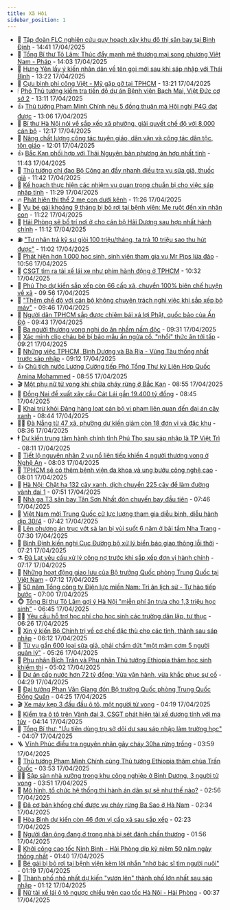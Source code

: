 ```yaml
---
title: Xã Hội
sidebar_position: 1
---
```


<!-- dantri-xa-hoi:START -->
- 🫣 [Tập đoàn FLC nghiên cứu quy hoạch xây khu đô thị sân bay tại Bình Định](https://dantri.com.vn/xa-hoi/tap-doan-flc-nghien-cuu-quy-hoach-xay-khu-do-thi-san-bay-tai-binh-dinh-20250417205956481.htm) - 14:41 17/04/2025
- 💼 [Tổng Bí thư Tô Lâm: Thúc đẩy mạnh mẽ thương mại song phương Việt Nam - Pháp](https://dantri.com.vn/xa-hoi/tong-bi-thu-to-lam-thuc-day-manh-me-thuong-mai-song-phuong-viet-nam-phap-20250417203506623.htm) - 14:03 17/04/2025
- 🎊 [Hưng Yên lấy ý kiến nhân dân về tên gọi mới sau khi sáp nhập với Thái Bình](https://dantri.com.vn/xa-hoi/hung-yen-lay-y-kien-nhan-dan-ve-ten-goi-moi-sau-khi-sap-nhap-voi-thai-binh-20250417201557960.htm) - 13:22 17/04/2025
- 🙉 [Cựu binh phi công Việt - Mỹ gặp gỡ tại TPHCM](https://dantri.com.vn/xa-hoi/cuu-binh-phi-cong-viet-my-gap-go-tai-tphcm-20250417182341499.htm) - 13:21 17/04/2025
- 🕯 [Phó Thủ tướng kiểm tra tiến độ dự án Bệnh viện Bạch Mai, Việt Đức cơ sở 2](https://dantri.com.vn/xa-hoi/pho-thu-tuong-kiem-tra-tien-do-du-an-benh-vien-bach-mai-viet-duc-co-so-2-20250417195913801.htm) - 13:11 17/04/2025
- 👍 [Thủ tướng Phạm Minh Chính nêu 5 đồng thuận mà Hội nghị P4G đạt được](https://dantri.com.vn/xa-hoi/thu-tuong-pham-minh-chinh-neu-5-dong-thuan-ma-hoi-nghi-p4g-dat-duoc-20250417194346117.htm) - 13:06 17/04/2025
- 🤖 [Bí thư Hà Nội nói về sắp xếp xã phường, giải quyết chế độ với 8.000 cán bộ](https://dantri.com.vn/xa-hoi/bi-thu-ha-noi-noi-ve-sap-xep-xa-phuong-giai-quyet-che-do-voi-8000-can-bo-20250417190350799.htm) - 12:17 17/04/2025
- 🙉 [Nâng chất lượng công tác tuyên giáo, dân vận và công tác dân tộc, tôn giáo](https://dantri.com.vn/xa-hoi/nang-chat-luong-cong-tac-tuyen-giao-dan-van-va-cong-tac-dan-toc-ton-giao-20250417184116698.htm) - 12:01 17/04/2025
- 👍 [Bắc Kạn phối hợp với Thái Nguyên bàn phương án hợp nhất tỉnh](https://dantri.com.vn/xa-hoi/bac-kan-phoi-hop-voi-thai-nguyen-ban-phuong-an-hop-nhat-tinh-20250417182925812.htm) - 11:43 17/04/2025
- 🗽 [Thủ tướng chỉ đạo Bộ Công an đẩy nhanh điều tra vụ sữa giả, thuốc giả](https://dantri.com.vn/xa-hoi/thu-tuong-chi-dao-bo-cong-an-day-nhanh-dieu-tra-vu-sua-gia-thuoc-gia-20250417184137983.htm) - 11:42 17/04/2025
- 🗽 [Kế hoạch thực hiện các nhiệm vụ quan trọng chuẩn bị cho việc sáp nhập tỉnh](https://dantri.com.vn/xa-hoi/ke-hoach-thuc-hien-cac-nhiem-vu-quan-trong-chuan-bi-cho-viec-sap-nhap-tinh-20250417182532110.htm) - 11:29 17/04/2025
- 🔥 [Phát hiện thi thể 2 mẹ con dưới kênh](https://dantri.com.vn/xa-hoi/phat-hien-thi-the-2-me-con-duoi-kenh-20250417181713239.htm) - 11:26 17/04/2025
- 🦒 [Vụ bé gái khoảng 9 tháng bị bỏ rơi tại bệnh viện: Mẹ ruột đến xin nhận con](https://dantri.com.vn/xa-hoi/vu-be-gai-khoang-9-thang-bi-bo-roi-tai-benh-vien-me-ruot-den-xin-nhan-con-20250417173834649.htm) - 11:22 17/04/2025
- 🧐 [Hải Phòng sẽ bố trí nơi ở cho cán bộ Hải Dương sau hợp nhất hành chính](https://dantri.com.vn/xa-hoi/hai-phong-se-bo-tri-noi-o-cho-can-bo-hai-duong-sau-hop-nhat-hanh-chinh-20250417175728937.htm) - 11:12 17/04/2025
- ⛽️ [&quot;Tư nhân trả kỹ sư giỏi 100 triệu/tháng, ta trả 10 triệu sao thu hút được&quot;](https://dantri.com.vn/xa-hoi/tu-nhan-tra-ky-su-gioi-100-trieuthang-ta-tra-10-trieu-sao-thu-hut-duoc-20250417175657791.htm) - 11:02 17/04/2025
- 🚀 [Phát hiện hơn 1.000 học sinh, sinh viên tham gia vụ Mr Pips lừa đảo](https://dantri.com.vn/xa-hoi/phat-hien-hon-1000-hoc-sinh-sinh-vien-tham-gia-vu-mr-pips-lua-dao-20250417174954580.htm) - 10:56 17/04/2025
- 🦒 [CSGT tìm ra tài xế lái xe như phim hành động ở TPHCM](https://dantri.com.vn/xa-hoi/csgt-tim-ra-tai-xe-lai-xe-nhu-phim-hanh-dong-o-tphcm-20250417170352377.htm) - 10:32 17/04/2025
- 🦅 [Phú Thọ dự kiến sắp xếp còn 66 cấp xã, chuyển 100% biên chế huyện về xã](https://dantri.com.vn/xa-hoi/phu-tho-du-kien-sap-xep-con-66-cap-xa-chuyen-100-bien-che-huyen-ve-xa-20250417152945007.htm) - 09:56 17/04/2025
- 🚀 [&quot;Thêm chế độ với cán bộ không chuyên trách nghỉ việc khi sắp xếp bộ máy&quot;](https://dantri.com.vn/noi-vu/them-che-do-voi-can-bo-khong-chuyen-trach-nghi-viec-khi-sap-xep-bo-may-20250417162446427.htm) - 09:46 17/04/2025
- 🦅 [Người dân TPHCM sắp được chiêm bái xá lợi Phật, quốc bảo của Ấn Độ](https://dantri.com.vn/xa-hoi/nguoi-dan-tphcm-sap-duoc-chiem-bai-xa-loi-phat-quoc-bao-cua-an-do-20250417162250720.htm) - 09:43 17/04/2025
- 🤠 [Ba người thương vong nghi do ăn nhầm nấm độc](https://dantri.com.vn/xa-hoi/ba-nguoi-thuong-vong-nghi-do-an-nham-nam-doc-20250417155225395.htm) - 09:31 17/04/2025
- 💄 [Xác minh clip cháu bé bị bảo mẫu ấn ngửa cổ, &quot;nhồi&quot; thức ăn tới tấp](https://dantri.com.vn/xa-hoi/xac-minh-clip-chau-be-bi-bao-mau-an-ngua-co-nhoi-thuc-an-toi-tap-20250417153003552.htm) - 09:21 17/04/2025
- 🥷 [Những việc TPHCM, Bình Dương và Bà Rịa - Vũng Tàu thống nhất trước sáp nhập](https://dantri.com.vn/xa-hoi/nhung-viec-tphcm-binh-duong-va-ba-ria-vung-tau-thong-nhat-truoc-sap-nhap-20250416204800877.htm) - 09:12 17/04/2025
- 👍 [Chủ tịch nước Lương Cường tiếp Phó Tổng Thư ký Liên Hợp Quốc Amina Mohammed](https://dantri.com.vn/xa-hoi/chu-tich-nuoc-luong-cuong-tiep-pho-tong-thu-ky-lien-hop-quoc-amina-mohammed-20250417150939165.htm) - 08:55 17/04/2025
- 🎬 [Một phụ nữ tử vong khi chữa cháy rừng ở Bắc Kạn](https://dantri.com.vn/xa-hoi/mot-phu-nu-tu-vong-khi-chua-chay-rung-o-bac-kan-20250417152053753.htm) - 08:55 17/04/2025
- 🦒 [Đồng Nai đề xuất xây cầu Cát Lái gần 19.400 tỷ đồng](https://dantri.com.vn/xa-hoi/dong-nai-de-xuat-xay-cau-cat-lai-gan-19400-ty-dong-20250417152653286.htm) - 08:45 17/04/2025
- 🌊 [Khai trừ khỏi Đảng hàng loạt cán bộ vi phạm liên quan đến đại án cây xanh](https://dantri.com.vn/xa-hoi/khai-tru-khoi-dang-hang-loat-can-bo-vi-pham-lien-quan-den-dai-an-cay-xanh-20250417142846708.htm) - 08:44 17/04/2025
- 🧑‍💻 [Đà Nẵng từ 47 xã, phường dự kiến giảm còn 18 đơn vị và đặc khu](https://dantri.com.vn/xa-hoi/da-nang-tu-47-xa-phuong-du-kien-giam-con-18-don-vi-va-dac-khu-20250417145309598.htm) - 08:36 17/04/2025
- 🕴 [Dự kiến trung tâm hành chính tỉnh Phú Thọ sau sáp nhập là TP Việt Trì](https://dantri.com.vn/xa-hoi/du-kien-trung-tam-hanh-chinh-tinh-phu-tho-sau-sap-nhap-la-tp-viet-tri-20250417150550799.htm) - 08:11 17/04/2025
- 🤔 [Tiết lộ nguyên nhân 2 vụ nổ liên tiếp khiến 4 người thương vong ở Nghệ An](https://dantri.com.vn/xa-hoi/tiet-lo-nguyen-nhan-2-vu-no-lien-tiep-khien-4-nguoi-thuong-vong-o-nghe-an-20250417144610909.htm) - 08:03 17/04/2025
- 💄 [TPHCM sẽ có thêm bệnh viện đa khoa và ung bướu công nghệ cao](https://dantri.com.vn/xa-hoi/tphcm-se-co-them-benh-vien-da-khoa-va-ung-buou-cong-nghe-cao-20250417145654173.htm) - 08:01 17/04/2025
- 🧠 [Hà Nội: Chặt hạ 132 cây xanh, dịch chuyển 225 cây để làm đường vành đai 1](https://dantri.com.vn/xa-hoi/ha-noi-chat-ha-132-cay-xanh-dich-chuyen-225-cay-de-lam-duong-vanh-dai-1-20250417143701717.htm) - 07:51 17/04/2025
- 🦣 [Nhà ga T3 sân bay Tân Sơn Nhất đón chuyến bay đầu tiên](https://dantri.com.vn/xa-hoi/nha-ga-t3-san-bay-tan-son-nhat-don-chuyen-bay-dau-tien-20250417125653279.htm) - 07:46 17/04/2025
- 💫 [Việt Nam mời Trung Quốc cử lực lượng tham gia diễu binh, diễu hành dịp 30/4](https://dantri.com.vn/xa-hoi/viet-nam-moi-trung-quoc-cu-luc-luong-tham-gia-dieu-binh-dieu-hanh-dip-304-20250417142946047.htm) - 07:42 17/04/2025
- 🚀 [Lên phương án trục vớt sà lan bị vùi suốt 6 năm ở bãi tắm Nha Trang](https://dantri.com.vn/xa-hoi/len-phuong-an-truc-vot-sa-lan-bi-vui-suot-6-nam-o-bai-tam-nha-trang-20250417141317256.htm) - 07:30 17/04/2025
- 🤔 [Bình Định kiến nghị Cục Đường bộ xử lý biển báo giao thông lỗi thời](https://dantri.com.vn/xa-hoi/binh-dinh-kien-nghi-cuc-duong-bo-xu-ly-bien-bao-giao-thong-loi-thoi-20250417133113940.htm) - 07:21 17/04/2025
- ⚗️ [Đà Lạt yêu cầu xử lý công nợ trước khi sắp xếp đơn vị hành chính](https://dantri.com.vn/xa-hoi/da-lat-yeu-cau-xu-ly-cong-no-truoc-khi-sap-xep-don-vi-hanh-chinh-20250417134550557.htm) - 07:17 17/04/2025
- 🫶 [Những hoạt động giao lưu của Bộ trưởng Quốc phòng Trung Quốc tại Việt Nam](https://dantri.com.vn/xa-hoi/nhung-hoat-dong-giao-luu-cua-bo-truong-quoc-phong-trung-quoc-tai-viet-nam-20250417135015683.htm) - 07:12 17/04/2025
- 🌮 [50 năm Tổng công ty Điện lực miền Nam: Tri ân lịch sử - Tự hào tiếp bước](https://dantri.com.vn/xa-hoi/50-nam-tong-cong-ty-dien-luc-mien-nam-tri-an-lich-su-tu-hao-tiep-buoc-20250417104439494.htm) - 07:00 17/04/2025
- 🐵 [Tổng Bí thư Tô Lâm gợi ý Hà Nội &quot;miễn phí ăn trưa cho 1,3 triệu học sinh&quot;](https://dantri.com.vn/xa-hoi/tong-bi-thu-to-lam-goi-y-ha-noi-mien-phi-an-trua-cho-13-trieu-hoc-sinh-20250417134057026.htm) - 06:45 17/04/2025
- 🧑‍🏫 [Yêu cầu hỗ trợ học phí cho học sinh các trường dân lập, tư thục](https://dantri.com.vn/xa-hoi/yeu-cau-ho-tro-hoc-phi-cho-hoc-sinh-cac-truong-dan-lap-tu-thuc-20250417130545743.htm) - 06:26 17/04/2025
- 💫 [Xin ý kiến Bộ Chính trị về cơ chế đặc thù cho các tỉnh, thành sau sáp nhập](https://dantri.com.vn/xa-hoi/xin-y-kien-bo-chinh-tri-ve-co-che-dac-thu-cho-cac-tinh-thanh-sau-sap-nhap-20250417124838597.htm) - 06:12 17/04/2025
- 🦩 [Từ vụ gần 600 loại sữa giả, phải chấm dứt &quot;một mâm cơm 5 người quản lý&quot;](https://dantri.com.vn/xa-hoi/tu-vu-gan-600-loai-sua-gia-phai-cham-dut-mot-mam-com-5-nguoi-quan-ly-20250417121946653.htm) - 05:26 17/04/2025
- 🦄 [Phu nhân Bích Trân và Phu nhân Thủ tướng Ethiopia thăm học sinh khiếm thị](https://dantri.com.vn/xa-hoi/phu-nhan-bich-tran-va-phu-nhan-thu-tuong-ethiopia-tham-hoc-sinh-khiem-thi-20250417114039738.htm) - 05:02 17/04/2025
- 💂 [Dự án cấp nước hơn 72 tỷ đồng: Vừa vận hành, vừa khắc phục sự cố](https://dantri.com.vn/xa-hoi/du-an-cap-nuoc-hon-72-ty-dong-vua-van-hanh-vua-khac-phuc-su-co-20250417103105968.htm) - 04:29 17/04/2025
- 💄 [Đại tướng Phan Văn Giang đón Bộ trưởng Quốc phòng Trung Quốc Đổng Quân](https://dantri.com.vn/xa-hoi/dai-tuong-phan-van-giang-don-bo-truong-quoc-phong-trung-quoc-dong-quan-20250417103807751.htm) - 04:25 17/04/2025
- 🎬 [Xe máy kẹp 3 đấu đầu ô tô, một người tử vong](https://dantri.com.vn/xa-hoi/xe-may-kep-3-dau-dau-o-to-mot-nguoi-tu-vong-20250417110222981.htm) - 04:19 17/04/2025
- 👀 [Kiểm tra ô tô trên Vành đai 3, CSGT phát hiện tài xế dương tính với ma túy](https://dantri.com.vn/xa-hoi/kiem-tra-o-to-tren-vanh-dai-3-csgt-phat-hien-tai-xe-duong-tinh-voi-ma-tuy-20250417104931919.htm) - 04:14 17/04/2025
- 💃 [Tổng Bí thư: &quot;Ưu tiên dùng trụ sở dôi dư sau sáp nhập làm trường học&quot;](https://dantri.com.vn/xa-hoi/tong-bi-thu-uu-tien-dung-tru-so-doi-du-sau-sap-nhap-lam-truong-hoc-20250417073257179.htm) - 04:07 17/04/2025
- 🪜 [Vĩnh Phúc điều tra nguyên nhân gây cháy 30ha rừng trồng](https://dantri.com.vn/xa-hoi/vinh-phuc-dieu-tra-nguyen-nhan-gay-chay-30ha-rung-trong-20250417100635908.htm) - 03:59 17/04/2025
- 📝 [Thủ tướng Phạm Minh Chính cùng Thủ tướng Ethiopia thăm chùa Trấn Quốc](https://dantri.com.vn/xa-hoi/thu-tuong-pham-minh-chinh-cung-thu-tuong-ethiopia-tham-chua-tran-quoc-20250417104142757.htm) - 03:53 17/04/2025
- 🧑‍💻 [Sập sàn nhà xưởng trong khu công nghiệp ở Bình Dương, 3 người tử vong](https://dantri.com.vn/xa-hoi/sap-san-nha-xuong-trong-khu-cong-nghiep-o-binh-duong-3-nguoi-tu-vong-20250417102542263.htm) - 03:51 17/04/2025
- 👺 [Mô hình, tổ chức hệ thống thi hành án dân sự sẽ như thế nào?](https://dantri.com.vn/xa-hoi/mo-hinh-to-chuc-he-thong-thi-hanh-an-dan-su-se-nhu-the-nao-20250417093321370.htm) - 02:56 17/04/2025
- 🌮 [Đã cơ bản khống chế được vụ cháy rừng Ba Sao ở Hà Nam](https://dantri.com.vn/xa-hoi/da-co-ban-khong-che-duoc-vu-chay-rung-ba-sao-o-ha-nam-20250417092306251.htm) - 02:34 17/04/2025
- 🤭 [Hòa Bình dự kiến còn 46 đơn vị cấp xã sau sắp xếp](https://dantri.com.vn/xa-hoi/hoa-binh-du-kien-con-46-don-vi-cap-xa-sau-sap-xep-20250417090246930.htm) - 02:23 17/04/2025
- 💪 [Người đàn ông đang ở trong nhà bị sét đánh chấn thương](https://dantri.com.vn/xa-hoi/nguoi-dan-ong-dang-o-trong-nha-bi-set-danh-chan-thuong-20250417083727661.htm) - 01:56 17/04/2025
- 🧰 [Khởi công cao tốc Ninh Bình - Hải Phòng dịp kỷ niệm 50 năm ngày thống nhất](https://dantri.com.vn/xa-hoi/khoi-cong-cao-toc-ninh-binh-hai-phong-dip-ky-niem-50-nam-ngay-thong-nhat-20250417081422845.htm) - 01:40 17/04/2025
- 🤡 [Bé gái bị bỏ rơi tại bệnh viện kèm lời nhắn &quot;nhờ bác sĩ tìm người nuôi&quot;](https://dantri.com.vn/xa-hoi/be-gai-bi-bo-roi-tai-benh-vien-kem-loi-nhan-nho-bac-si-tim-nguoi-nuoi-20250417075508633.htm) - 01:19 17/04/2025
- 🦆 [Thành phố nhỏ nhất dự kiến &quot;vươn lên&quot; thành phố lớn nhất sau sáp nhập](https://dantri.com.vn/xa-hoi/thanh-pho-nho-nhat-du-kien-vuon-len-thanh-pho-lon-nhat-sau-sap-nhap-20250416182348968.htm) - 01:12 17/04/2025
- 🦍 [Nữ tài xế lái ô tô ngược chiều trên cao tốc Hà Nội - Hải Phòng](https://dantri.com.vn/xa-hoi/nu-tai-xe-lai-o-to-nguoc-chieu-tren-cao-toc-ha-noi-hai-phong-20250417071827730.htm) - 00:37 17/04/2025<!-- dantri-xa-hoi:END -->
